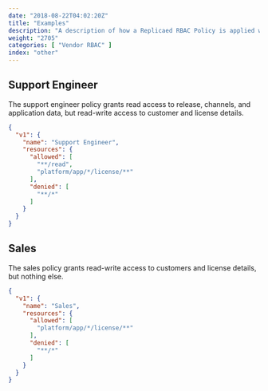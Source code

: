 ```yaml
---
date: "2018-08-22T04:02:20Z"
title: "Examples"
description: "A description of how a Replicaed RBAC Policy is applied when there are conflicting policies."
weight: "2705"
categories: [ "Vendor RBAC" ]
index: "other"
---
```


## Support Engineer

The support engineer policy grants read access to release, channels, and application data, but read-write access to customer and license details.

```json
{
  "v1": {
    "name": "Support Engineer",
    "resources": {
      "allowed": [
        "**/read",
        "platform/app/*/license/**"
      ],
      "denied": [
        "**/*"
      ]
    }
  }
}
```

## Sales

The sales policy grants read-write access to customers and license details, but nothing else.

```json
{
  "v1": {
    "name": "Sales",
    "resources": {
      "allowed": [
        "platform/app/*/license/**"
      ],
      "denied": [
        "**/*"
      ]
    }
  }
}
```
